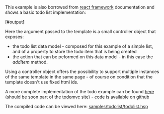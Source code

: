 
This example is also borrowed from [react framework][react] documentation and shows a basic todo list implementation:

[#output]

Here the argument passed to the template is a small controller object that exposes:

+ the todo list data model - composed for this example of a simple list, and of a property to store the todo item that is being created
+ the action that can be peformed on this data model - in this case the *addItem* method.

Using a controller object offers the possibility to support multiple instances of the same template in the same page - of course on condition that the template doesn't use fixed html ids.  

A more complete implementation of the todo example can be found [here][todomvchsp] (should be soon part of the [todomvc][todomvc] site) - code is available on [github][todomvcgh]

The compiled code can be viewed here: [samples/todolist/todolist.hsp][todolist.hsp]


[todolist.hsp]: /samples/todolist/todolist.hsp
[react]: http://facebook.github.io/react/
[todomvchsp]: /todomvc
[todomvc]: http://todomvc.com/
[todomvcgh]: https://github.com/ariatemplates/hashspace/tree/master/public/todomvc
